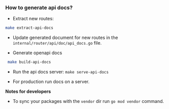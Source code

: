 ### How to generate api docs?

- Extract new routes:

```bash
make extract-api-docs
```

- Update generated document for new routes in the `internal/router/api/doc/api_docs.go` file.

- Generate openapi docs

```bash
 make build-api-docs
```

- Run the api docs server: `make serve-api-docs`

- For production run docs on a server.

__Notes for developers__

- To sync your packages with the `vendor` dir run `go mod vendor` command.
